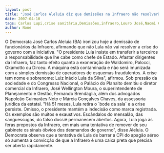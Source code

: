 ```yaml
---
layout: post
title: "José Carlos Aleluia diz que demissões na Infraero não resolverão crise"
date: 2007-04-10
tags: Carlos Lupi,crise sanitária,Demissões,infraero,Louro José,Naomi Campbell
author: None
---
```

O Democrata José Carlos Aleluia (BA) ironizou hoje a demissão de funcionários da Infraero, afirmando que não Lula não vai resolver a crise do governo com a iniciativa.
\"O presidente Lula insiste em transferir a terceiros a responsabilidade que lhe cabe como chefe de Estado. Afastar dirigentes da Infraero, faz tanto efeito quanto a exoneração de Waldomiro, Palocci, Okamotto ou Dirceu. A máquina está contaminada e não será imunizada com a simples demissão de operadores de esquemas fraudulentos. A crise tem nome e sobrenome: Luiz Inácio Lula da Silva\", afirmou.
Sob pressão da sociedade e do Congresso Nacional, o Palácio do Planalto demitiu o diretor comercial da Infraero, José Wellington Moura, o superintendente de Planejamento e Gestão, Fernando Brendaglia, além dos advogados Napoleão Guimarães Neto e Márcia Gonçalves Chaves, da assessoria jurídica da estatal.
\"Há 51 meses, Lula retira o ´bode da sala` e a crise persiste. Omisso, o presidente mantém a indecisão como marca registrada. Os exemplos são muitos e exaustivos. Escândalos do mensalão, das sanguessugas, do falso dossiê permanecem abertos. Agora, Lula joga às feras prepostos da Infraero, em mais uma tentativa de remover de seu gabinete os sinais óbvios dos desmandos do governo\", disse Aleluia. 
O Democrata observa que a tentativa de Lula de barrar a CPI do apagão aéreo só aumenta a convicção de que a Infraero é uma caixa preta que precisa ser aberta rapidamente. 